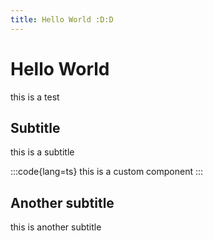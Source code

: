 ```yaml
---
title: Hello World :D:D
---
```

# Hello World
this is a test
## Subtitle
this is a subtitle

:::code{lang=ts}
this is a custom component
:::

## Another subtitle
this is another subtitle